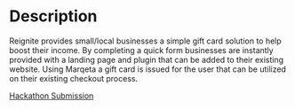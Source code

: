 # Description

Reignite provides small/local businesses a simple gift card solution to help boost their income. By completing a quick form businesses are instantly provided with a landing page and plugin that can be added to their existing website. Using Marqeta a gift card is issued for the user that can be utilized on their existing checkout process.

[Hackathon Submission](https://devpost.com/software/reignite)
